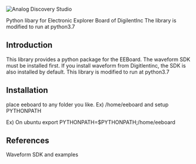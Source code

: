 ![Analog Discovery Studio](https://digilent.com/reference/_media/reference/test-and-measurement/analog-discovery-studio/analogdiscoverystudio-simple_callout-1000.png)

Python libary for Electronic Explorer Board of DigilentInc 
The library is modified to run at python3.7

## Introduction

This library provides a python package for the EEBoard. The waveform SDK must be installed
first. If you install waveform from Digitlentinc, the SDK is also installed by default.
This library is modified to run at python3.7

## Installation
place eeboard to any folder you like. Ex) /home/eeboard
and setup PYTHONPATH

Ex) On ubuntu
export PYTHONPATH=$PYTHONPATH;/home/eeboard

## References
Waveform SDK and examples 